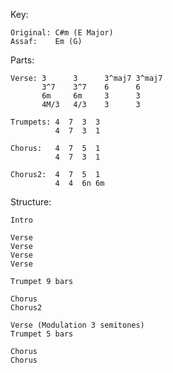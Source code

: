 Key:

    Original: C#m (E Major)
    Assaf:    Em (G)

Parts:

    Verse: 3      3      3^maj7 3^maj7
           3^7    3^7    6      6
           6m     6m     3      3
           4M/3   4/3    3      3

    Trumpets: 4  7  3  3
              4  7  3  1

    Chorus:   4  7  5  1
              4  7  3  1
    
    Chorus2:  4  7  5  1
              4  4  6n 6m
Structure:
    
    Intro

    Verse
    Verse
    Verse
    Verse
    
    Trumpet 9 bars
    
    Chorus
    Chorus2
    
    Verse (Modulation 3 semitones)
    Trumpet 5 bars
    
    Chorus
    Chorus
